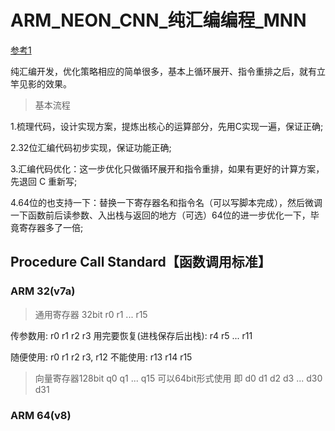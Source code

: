 # ARM_NEON_CNN_纯汇编编程_MNN 

[参考1](https://blog.csdn.net/jxt1234and2010/article/details/104012746)

纯汇编开发，优化策略相应的简单很多，基本上循环展开、指令重排之后，就有立竿见影的效果。

> 基本流程

1.梳理代码，设计实现方案，提炼出核心的运算部分，先用C实现一遍，保证正确;

2.32位汇编代码初步实现，保证功能正确;

3.汇编代码优化：这一步优化只做循环展开和指令重排，如果有更好的计算方案，先退回 C 重新写;

4.64位的也支持一下：替换一下寄存器名和指令名（可以写脚本完成），然后微调一下函数前后读参数、入出栈与返回的地方（可选）64位的进一步优化一下，毕竟寄存器多了一倍;

## Procedure Call Standard【函数调用标准】

### ARM 32(v7a)

> 通用寄存器 32bit  r0 r1 ... r15     

传参数用: r0 r1 r2 r3  用完要恢复(进栈保存后出栈): r4 r5 ... r11

随便使用: r0 r1 r2 r3, r12  不能使用: r13 r14  r15 

> 向量寄存器128bit  q0 q1 ... q15  可以64bit形式使用 即 d0 d1 d2 d3 ... d30 d31



### ARM 64(v8)





